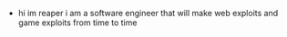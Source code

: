 - hi im reaper i am a software engineer that will make web exploits and game exploits from time to time
